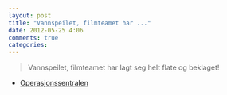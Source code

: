 ```yaml
---
layout: post
title: "Vannspeilet, filmteamet har ..."
date: 2012-05-25 4:06
comments: true
categories: 
---
```

> Vannspeilet, filmteamet har lagt seg helt flate og beklaget! 
- [Operasjonssentralen](https://twitter.com/oslopolitiops/status/205978150738460672)
